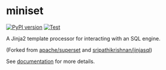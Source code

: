 # miniset

[![PyPI version](https://badge.fury.io/py/miniset.svg)](https://badge.fury.io/py/miniset)
[![Test](https://github.com/ninoseki/miniset/actions/workflows/test.yml/badge.svg)](https://github.com/ninoseki/miniset/actions/workflows/test.yml)

A Jinja2 template processor for interacting with an SQL engine.

(Forked from [apache/superset](https://github.com/apache/superset) and [sripathikrishnan/jinjasql](https://github.com/sripathikrishnan/jinjasql/))

See [documentation](https://ninoseki.github.io/miniset/) for more details.
